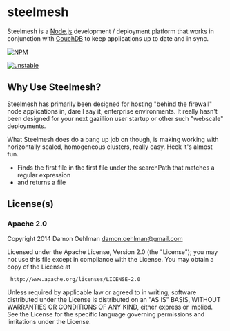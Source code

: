 # steelmesh

Steelmesh is a [Node.js](http://nodejs.org) development / deployment platform
that works in conjunction with [CouchDB](http://couchdb.apache.org) to keep
applications up to date and in sync.


[![NPM](https://nodei.co/npm/steelmesh.png)](https://nodei.co/npm/steelmesh/)

[![unstable](https://img.shields.io/badge/stability-unstable-yellowgreen.svg)](https://github.com/badges/stability-badges) 

## Why Use Steelmesh?

Steelmesh has primarily been designed for hosting "behind the firewall" node
applications in, dare I say it, enterprise environments.  It really hasn't been
designed for your next gazillion user startup or other such "webscale"
deployments.

What Steelmesh does do a bang up job on though, is making working with
horizontally scaled, homogeneous clusters, really easy.  Heck it's almost fun.

* Finds the first file in the first file under the searchPath that matches a regular expression
* and returns a file

## License(s)

### Apache 2.0

Copyright 2014 Damon Oehlman <damon.oehlman@gmail.com>

   Licensed under the Apache License, Version 2.0 (the "License");
   you may not use this file except in compliance with the License.
   You may obtain a copy of the License at

     http://www.apache.org/licenses/LICENSE-2.0

   Unless required by applicable law or agreed to in writing, software
   distributed under the License is distributed on an "AS IS" BASIS,
   WITHOUT WARRANTIES OR CONDITIONS OF ANY KIND, either express or implied.
   See the License for the specific language governing permissions and
   limitations under the License.
